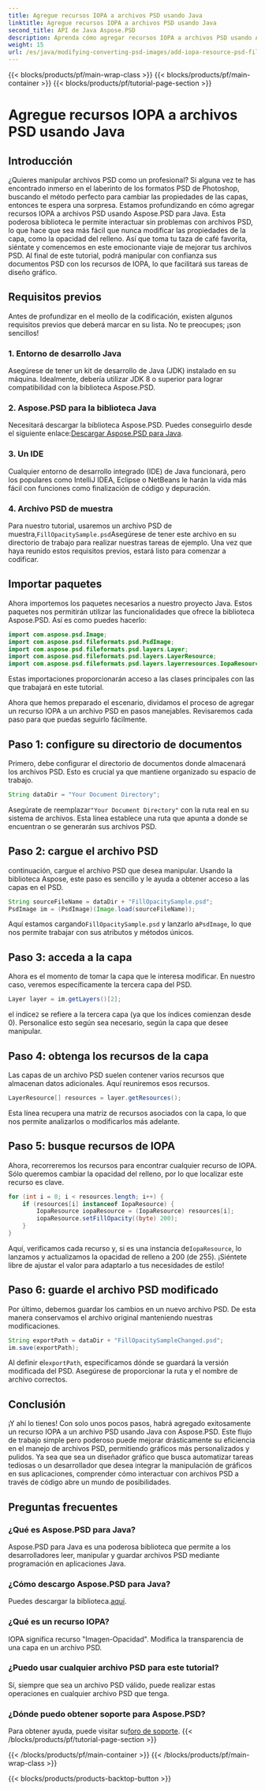 ```yaml
---
title: Agregue recursos IOPA a archivos PSD usando Java
linktitle: Agregue recursos IOPA a archivos PSD usando Java
second_title: API de Java Aspose.PSD
description: Aprenda cómo agregar recursos IOPA a archivos PSD usando Aspose.PSD para Java con esta guía completa. Pasos sencillos para una manipulación gráfica eficaz.
weight: 15
url: /es/java/modifying-converting-psd-images/add-iopa-resource-psd-files/
---
```


{{< blocks/products/pf/main-wrap-class >}}
{{< blocks/products/pf/main-container >}}
{{< blocks/products/pf/tutorial-page-section >}}

# Agregue recursos IOPA a archivos PSD usando Java

## Introducción
¿Quieres manipular archivos PSD como un profesional? Si alguna vez te has encontrado inmerso en el laberinto de los formatos PSD de Photoshop, buscando el método perfecto para cambiar las propiedades de las capas, entonces te espera una sorpresa. Estamos profundizando en cómo agregar recursos IOPA a archivos PSD usando Aspose.PSD para Java. Esta poderosa biblioteca le permite interactuar sin problemas con archivos PSD, lo que hace que sea más fácil que nunca modificar las propiedades de la capa, como la opacidad del relleno.
Así que toma tu taza de café favorita, siéntate y comencemos en este emocionante viaje de mejorar tus archivos PSD. Al final de este tutorial, podrá manipular con confianza sus documentos PSD con los recursos de IOPA, lo que facilitará sus tareas de diseño gráfico.
## Requisitos previos
Antes de profundizar en el meollo de la codificación, existen algunos requisitos previos que deberá marcar en su lista. No te preocupes; ¡son sencillos!
### 1. Entorno de desarrollo Java
Asegúrese de tener un kit de desarrollo de Java (JDK) instalado en su máquina. Idealmente, debería utilizar JDK 8 o superior para lograr compatibilidad con la biblioteca Aspose.PSD. 
### 2. Aspose.PSD para la biblioteca Java
 Necesitará descargar la biblioteca Aspose.PSD. Puedes conseguirlo desde el siguiente enlace:[Descargar Aspose.PSD para Java](https://releases.aspose.com/psd/java/).
### 3. Un IDE
Cualquier entorno de desarrollo integrado (IDE) de Java funcionará, pero los populares como IntelliJ IDEA, Eclipse o NetBeans le harán la vida más fácil con funciones como finalización de código y depuración.
### 4. Archivo PSD de muestra
 Para nuestro tutorial, usaremos un archivo PSD de muestra,`FillOpacitySample.psd`Asegúrese de tener este archivo en su directorio de trabajo para realizar nuestras tareas de ejemplo.
Una vez que haya reunido estos requisitos previos, estará listo para comenzar a codificar.
## Importar paquetes
Ahora importemos los paquetes necesarios a nuestro proyecto Java. Estos paquetes nos permitirán utilizar las funcionalidades que ofrece la biblioteca Aspose.PSD.
Así es como puedes hacerlo:
```java
import com.aspose.psd.Image;
import com.aspose.psd.fileformats.psd.PsdImage;
import com.aspose.psd.fileformats.psd.layers.Layer;
import com.aspose.psd.fileformats.psd.layers.LayerResource;
import com.aspose.psd.fileformats.psd.layers.layerresources.IopaResource;
```
Estas importaciones proporcionarán acceso a las clases principales con las que trabajará en este tutorial. 

Ahora que hemos preparado el escenario, dividamos el proceso de agregar un recurso IOPA a un archivo PSD en pasos manejables. Revisaremos cada paso para que puedas seguirlo fácilmente.
## Paso 1: configure su directorio de documentos
Primero, debe configurar el directorio de documentos donde almacenará los archivos PSD. Esto es crucial ya que mantiene organizado su espacio de trabajo.
```java
String dataDir = "Your Document Directory";
```
 Asegúrate de reemplazar`"Your Document Directory"` con la ruta real en su sistema de archivos. Esta línea establece una ruta que apunta a donde se encuentran o se generarán sus archivos PSD.
## Paso 2: cargue el archivo PSD 
continuación, cargue el archivo PSD que desea manipular. Usando la biblioteca Aspose, este paso es sencillo y le ayuda a obtener acceso a las capas en el PSD.
```java
String sourceFileName = dataDir + "FillOpacitySample.psd";
PsdImage im = (PsdImage)(Image.load(sourceFileName));
```
 Aquí estamos cargando`FillOpacitySample.psd` y lanzarlo a`PsdImage`, lo que nos permite trabajar con sus atributos y métodos únicos. 
## Paso 3: acceda a la capa 
Ahora es el momento de tomar la capa que le interesa modificar. En nuestro caso, veremos específicamente la tercera capa del PSD.
```java
Layer layer = im.getLayers()[2];
```
 el indice`2` se refiere a la tercera capa (ya que los índices comienzan desde 0). Personalice esto según sea necesario, según la capa que desee manipular.
## Paso 4: obtenga los recursos de la capa 
Las capas de un archivo PSD suelen contener varios recursos que almacenan datos adicionales. Aquí reuniremos esos recursos.
```java
LayerResource[] resources = layer.getResources();
```
Esta línea recupera una matriz de recursos asociados con la capa, lo que nos permite analizarlos o modificarlos más adelante.
## Paso 5: busque recursos de IOPA 
Ahora, recorreremos los recursos para encontrar cualquier recurso de IOPA. Sólo queremos cambiar la opacidad del relleno, por lo que localizar este recurso es clave.
```java
for (int i = 0; i < resources.length; i++) {
    if (resources[i] instanceof IopaResource) {
        IopaResource iopaResource = (IopaResource) resources[i];
        iopaResource.setFillOpacity((byte) 200);
    }
}
```
 Aquí, verificamos cada recurso y, si es una instancia de`IopaResource`, lo lanzamos y actualizamos la opacidad de relleno a 200 (de 255). ¡Siéntete libre de ajustar el valor para adaptarlo a tus necesidades de estilo!
## Paso 6: guarde el archivo PSD modificado
Por último, debemos guardar los cambios en un nuevo archivo PSD. De esta manera conservamos el archivo original manteniendo nuestras modificaciones.
```java
String exportPath = dataDir + "FillOpacitySampleChanged.psd";
im.save(exportPath);
```
 Al definir el`exportPath`, especificamos dónde se guardará la versión modificada del PSD. Asegúrese de proporcionar la ruta y el nombre de archivo correctos.
## Conclusión
¡Y ahí lo tienes! Con solo unos pocos pasos, habrá agregado exitosamente un recurso IOPA a un archivo PSD usando Java con Aspose.PSD. Este flujo de trabajo simple pero poderoso puede mejorar drásticamente su eficiencia en el manejo de archivos PSD, permitiendo gráficos más personalizados y pulidos.
Ya sea que sea un diseñador gráfico que busca automatizar tareas tediosas o un desarrollador que desea integrar la manipulación de gráficos en sus aplicaciones, comprender cómo interactuar con archivos PSD a través de código abre un mundo de posibilidades.
## Preguntas frecuentes
### ¿Qué es Aspose.PSD para Java?  
Aspose.PSD para Java es una poderosa biblioteca que permite a los desarrolladores leer, manipular y guardar archivos PSD mediante programación en aplicaciones Java.
### ¿Cómo descargo Aspose.PSD para Java?  
 Puedes descargar la biblioteca.[aquí](https://releases.aspose.com/psd/java/).
### ¿Qué es un recurso IOPA?  
IOPA significa recurso "Imagen-Opacidad". Modifica la transparencia de una capa en un archivo PSD.
### ¿Puedo usar cualquier archivo PSD para este tutorial?  
Sí, siempre que sea un archivo PSD válido, puede realizar estas operaciones en cualquier archivo PSD que tenga.
### ¿Dónde puedo obtener soporte para Aspose.PSD?  
 Para obtener ayuda, puede visitar su[foro de soporte](https://forum.aspose.com/c/psd/34).
{{< /blocks/products/pf/tutorial-page-section >}}

{{< /blocks/products/pf/main-container >}}
{{< /blocks/products/pf/main-wrap-class >}}

{{< blocks/products/products-backtop-button >}}
